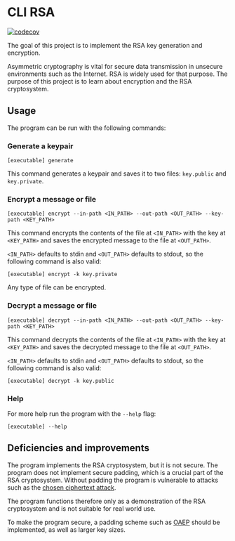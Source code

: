 # CLI RSA

[![codecov](https://codecov.io/gh/nualn/tiralabra/branch/main/graph/badge.svg?token=QWGERCEMN8)](https://codecov.io/gh/nualn/tiralabra)

The goal of this project is to implement the RSA key generation and encryption. 

Asymmetric cryptography is vital for secure data transmission in unsecure environments such as the Internet. RSA is widely used for that purpose. The purpose of this project is to learn about encryption and the RSA cryptosystem.

## Usage

The program can be run with the following commands:

### Generate a keypair
```
[executable] generate
```
This command generates a keypair and saves it to two files: `key.public` and `key.private`. 

### Encrypt a message or file
```
[executable] encrypt --in-path <IN_PATH> --out-path <OUT_PATH> --key-path <KEY_PATH>
```
This command encrypts the contents of the file at `<IN_PATH>` with the key at `<KEY_PATH>` and saves the encrypted message to the file at `<OUT_PATH>`.

`<IN_PATH>` defaults to stdin and `<OUT_PATH>` defaults to stdout, so the following command is also valid:
```
[executable] encrypt -k key.private 
```

Any type of file can be encrypted.

### Decrypt a message or file
```
[executable] decrypt --in-path <IN_PATH> --out-path <OUT_PATH> --key-path <KEY_PATH>
```
This command decrypts the contents of the file at `<IN_PATH>` with the key at `<KEY_PATH>` and saves the decrypted message to the file at `<OUT_PATH>`.

`<IN_PATH>` defaults to stdin and `<OUT_PATH>` defaults to stdout, so the following command is also valid:
```
[executable] decrypt -k key.public
```

### Help

For more help run the program with the `--help` flag:
```
[executable] --help
```

## Deficiencies and improvements

The program implements the RSA cryptosystem, but it is not secure. The program does not implement secure padding, which is a crucial part of the RSA cryptosystem. Without padding the program is vulnerable to attacks such as the [chosen ciphertext attack](https://en.wikipedia.org/wiki/Chosen-ciphertext_attack).

The program functions therefore only as a demonstration of the RSA cryptosystem and is not suitable for real world use.

To make the program secure, a padding scheme such as [OAEP](https://en.wikipedia.org/wiki/Optimal_asymmetric_encryption_padding) should be implemented, as well as larger key sizes.